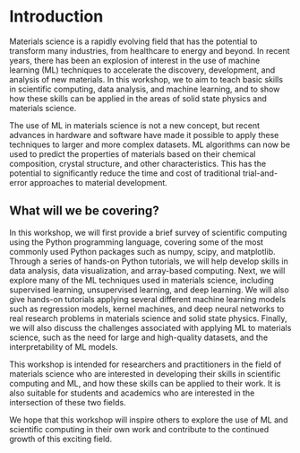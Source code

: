 # Introduction

Materials science is a rapidly evolving field that has the potential to transform many industries, from healthcare to energy and beyond. In recent years, there has been an explosion of interest in the use of machine learning (ML) techniques to accelerate the discovery, development, and analysis of new materials. In this workshop, we to aim to teach basic skills in scientific computing, data analysis, and machine learning, and to show how these skills can be applied in the areas of solid state physics and materials science.

The use of ML in materials science is not a new concept, but recent advances in hardware and software have made it possible to apply these techniques to larger and more complex datasets. ML algorithms can now be used to predict the properties of materials based on their chemical composition, crystal structure, and other characteristics. This has the potential to significantly reduce the time and cost of traditional trial-and-error approaches to material development.

## What will we be covering?

In this workshop, we will first provide a brief survey of scientific computing using the Python programming language, covering some of the most commonly used Python packages such as numpy, scipy, and matplotlib. Through a series of hands-on Python tutorials, we will help develop skills in data analysis, data visualization, and array-based computing. Next, we will
explore many of the ML techniques used in materials science, including supervised learning, unsupervised learning, and deep learning. We will also give hands-on tutorials applying several different machine learning models such as regression models, kernel machines, and deep neural networks to real research problems in materials science and solid state physics. Finally, we will also discuss the challenges associated with applying ML to materials science, such as the need for large and high-quality datasets, and the interpretability of ML models.

This workshop is intended for researchers and practitioners in the field of materials science who are interested in developing their skills in scientific computing and ML, and how these skills can be applied to their work. It is also suitable for students and academics who are interested in the intersection of these two fields.

We hope that this workshop will inspire others to explore the use of ML and scientific computing in their own work and contribute to the continued growth of this exciting field.

